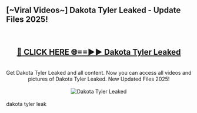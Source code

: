 <h2>[~Viral Videos~] Dakota Tyler Leaked - Update Files 2025!</h2>
<br>
<div align="center">
<h2><a href="https://betterlinks.top/A2PfLJ" rel="nofollow">🔴 CLICK HERE 🌐==►► Dakota Tyler Leaked</a></h2>
<br>
Get Dakota Tyler Leaked and all content. Now you can access all videos and pictures of Dakota Tyler Leaked. New Updated Files 2025!
<br>
<br>
<a href="https://betterlinks.top/A2PfLJ" rel="nofollow" data-target="animated-image.originalLink"><img src="https://i.ibb.co.com/WyWwxjT/player-gif2.gif" alt="Dakota Tyler Leaked" style="max-width: 100%; display: inline-block;" data-target="animated-image.originalImage"></a>
</div>
<br>
dakota tyler leak